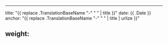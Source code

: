 * * *

title: "{{ replace .TranslationBaseName "-" " " | title }}"
date: {{ .Date }}
anchor: "{{ replace .TranslationBaseName "-" " " | title | urlize }}"

## weight:
